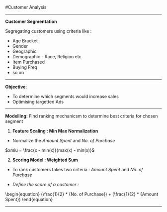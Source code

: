 #Customer Analysis

---
**Customer Segmentation**

Segregating customers using criteria like :
* Age Bracket
* Gender
* Geographic
* Demographic - Race, Religion etc
* Item Purchased
* Buying Freq
* so on

---

**Objective**:
* To determine which segments would increase sales
* Optimising targetted Ads

---

**Modelling:**
Find ranking mechanicsm to determine best criteria for chosen segment

1. **Feature Scaling : Min Max Normalization**

* Normalize the *Amount Spent* and *No. of Purchase*

$xmiu = \frac{x - min(x)}{max(x) - min(x)}$

2. **Scoring Model : Weighted Sum**
* To rank customers takes two criteria : *Amount Spent* and *No. of Purchase*

* *Define the score of a customer :*

\begin{equation}
(\frac{1}{2} * {No. of Purchase}) + (\frac{1}{2} * {Amount Spent})
\end{equation}



---
